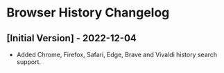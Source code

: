 # Browser History Changelog

## [Initial Version] - 2022-12-04

- Added Chrome, Firefox, Safari, Edge, Brave and Vivaldi history search support.